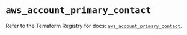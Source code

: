 # `aws_account_primary_contact`

Refer to the Terraform Registry for docs: [`aws_account_primary_contact`](https://registry.terraform.io/providers/hashicorp/aws/5.50.0/docs/resources/account_primary_contact).
